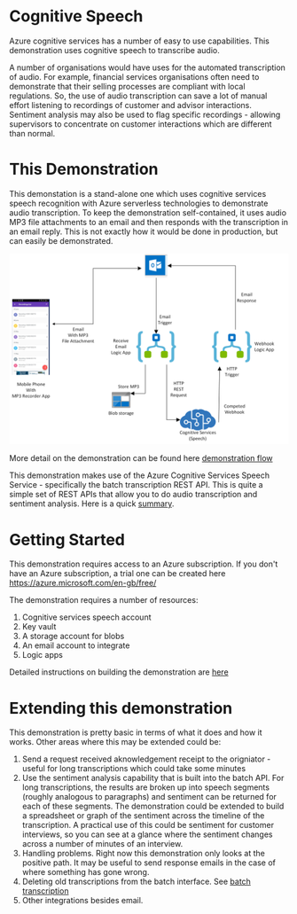 # Cognitive Speech
Azure cognitive services has a number of easy to use capabilities. This demonstration uses cognitive speech to transcribe audio.

A number of organisations would have uses for the automated transcription of audio. For example, financial services organisations often need to demonstrate that their selling processes are compliant with local regulations. So, the use of audio transcription can save a lot of manual effort listening to recordings of customer and advisor interactions. Sentiment analysis may also be used to flag specific recordings - allowing supervisors to concentrate on customer interactions which are different than normal.

# This Demonstration
This demonstation is a stand-alone one which uses cognitive services speech recognition with Azure serverless technologies to demonstrate audio transcription. To keep the demonstration self-contained, it uses audio MP3 file attachments to an email and then responds with the transcription in an email reply. This is not exactly how it would be done in production, but can easily be demonstrated.

![alt text](https://github.com/jometzg/cognitive-speech/blob/master/logic-apps/overview-diagram.png "Overview diagram")

More detail on the demonstration can be found here [demonstration flow](https://github.com/jometzg/cognitive-speech/blob/master/demo-flow/README.md)

This demonstration makes use of the Azure Cognitive Services Speech Service - specifically the batch transcription REST API. This is quite a simple set of REST APIs that allow you to do audio transcription and sentiment analysis. Here is a quick [summary](https://github.com/jometzg/cognitive-speech/blob/master/REST%20API/README.md).

# Getting Started
This demonstration requires access to an Azure subscription. If you don't have an Azure subscription, a trial one can be created here https://azure.microsoft.com/en-gb/free/

The demonstration requires a number of resources:

1. Cognitive services speech account
2. Key vault
3. A storage account for blobs
4. An email account to integrate
5. Logic apps

Detailed instructions on building the demonstration are [here](https://github.com/jometzg/cognitive-speech/tree/master/logic-apps)

# Extending this demonstration
This demonstration is pretty basic in terms of what it does and how it works. Other areas where this may be extended could be:
1. Send a request received aknowledgement receipt to the origniator - useful for long transcriptions which could take some minutes
2. Use the sentiment analysis capability that is built into the batch API. For long transcriptions, the results are broken up into speech segments (roughly analogous to paragraphs) and sentiment can be returned for each of these segments. The demonstration could be extended to build a spreadsheet or graph of the sentiment across the timeline of the transcription. A practical use of this could be sentiment for customer interviews, so you can see at a glance where the sentiment changes across a number of minutes of an interview.
3. Handling problems. Right now this demonstration only looks at the positive path. It may be useful to send response emails in the case of where something has gone wrong.
4. Deleting old transcriptions from the batch interface. See [batch transcription](https://docs.microsoft.com/en-us/azure/cognitive-services/speech-service/batch-transcription)
5. Other integrations besides email. 
